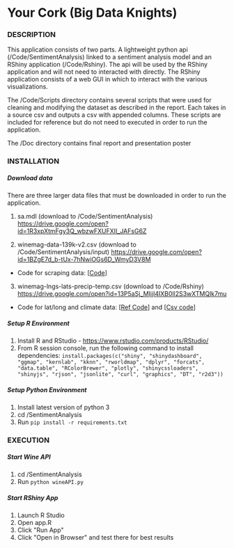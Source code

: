 # Your Cork (Big Data Knights)

### DESCRIPTION
This application consists of two parts. A lightweight python api (/Code/SentimentAnalysis) linked to a sentiment analysis model
and an RShiny application (/Code/Rshiny). The api will be used by the RShiny application and will not need to interacted with directly.
The RShiny application consists of a web GUI in which to interact with the various visualizations.

The /Code/Scripts directory contains several scripts that were used for cleaning and modifying the dataset as described in the report. Each takes in a source csv and outputs a csv with appended columns. These scripts are included for reference but do not need to executed in order to run the application.

The /Doc directory contains final report and presentation poster

### INSTALLATION

##### Download data
There are three larger data files that must be downloaded in order to run the application.

1. sa.mdl (download to /Code/SentimentAnalysis)
https://drive.google.com/open?id=1R3xpXtmFgy3Q_wbzwFXUFXII_JAFsG6Z

2. winemag-data-139k-v2.csv (download to /Code/SentimentAnalysis/input) 
https://drive.google.com/open?id=1BZgE7d_b-tUx-7hNwiOGs6D_WmyD3V8M
- Code for scraping data: 
[[Code](https://github.com/mjshrestha/web_scraper)]

3. winemag-lngs-lats-precip-temp.csv (download to /Code/Rshiny) 
https://drive.google.com/open?id=13P5aSj_MIjjl4IXB0ll2S3wXTMQlk7mu
- Code for lat/long and climate data:
[[Ref Code](https://github.com/mjshrestha/topojson)] and [[Csv code](https://github.com/mjshrestha/data/tree/master/Scripts)]

##### Setup R Environment
1. Install R and RStudio - https://www.rstudio.com/products/RStudio/
2. From R session console, run the following command to install dependencies:
    `install.packages(c("shiny", "shinydashboard", "ggmap", "kernlab", "kknn", "rworldmap", "dplyr", "forcats", "data.table", "RColorBrewer", "plotly", "shinycssloaders", "shinyjs", "rjson", "jsonlite", "curl", "graphics", "DT", "r2d3"))`

##### Setup Python Environment
1. Install latest version of python 3
2. cd /SentimentAnalysis
3. Run `pip install -r requirements.txt`

### EXECUTION
##### Start Wine API
1. cd /SentimentAnalysis
2. Run `python wineAPI.py`

##### Start RShiny App
1. Launch R Studio
2. Open app.R
3. Click "Run App"
4. Click "Open in Browser" and test there for best results
